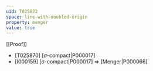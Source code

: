 ```yaml
---
uid: T025872
space: line-with-doubled-origin
property: menger
value: true
---
```

[[Proof]]

* [T025870] [$\sigma$-compact|P000017]
* [I000159] [$\sigma$-compact|P000017] => [Menger|P000066]

